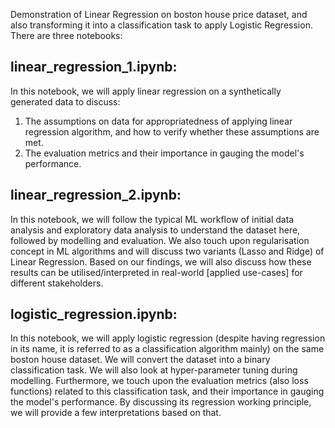 Demonstration of Linear Regression on boston house price dataset, and also transforming it into a classification task to apply Logistic Regression. There are three notebooks:

linear_regression_1.ipynb:
--------------------------
In this notebook, we will apply linear regression on a synthetically generated data to discuss:

1. The assumptions on data for appropriatedness of applying linear regression algorithm, and how to verify whether these assumptions are met.
2. The evaluation metrics and their importance in gauging the model's performance.

linear_regression_2.ipynb:
---------------------------
In this notebook, we will follow the typical ML workflow of initial data analysis and exploratory data analysis to understand the dataset here, followed by modelling and evaluation. We also touch upon regularisation concept in ML algorithms and will discuss two variants (Lasso and Ridge) of Linear Regression. Based on our findings, we will also discuss how these results can be utilised/interpreted in real-world [applied use-cases] for different stakeholders.

logistic_regression.ipynb:
---------------------------
In this notebook, we will apply logistic regression (despite having regression in its name, it is referred to as a classification algorithm mainly) on the same boston house dataset. We will convert the dataset into a binary classification task. We will also look at hyper-parameter tuning during modelling. Furthermore, we touch upon the evaluation metrics (also loss functions) related to this classification task, and their importance in gauging the model's performance. By discussing its regression working principle, we will provide a few interpretations based on that.
